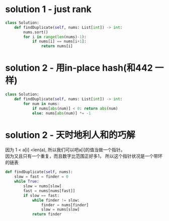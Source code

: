 # solution 1 - just rank
```py
class Solution:
    def findDuplicate(self, nums: List[int]) -> int:
        nums.sort()
        for i in range(len(nums)-1):
            if nums[i] == nums[i+1]:
                return nums[i]    
```

# solution 2 - 用in-place hash(和442 一样)
```py
class Solution:
    def findDuplicate(self, nums: List[int]) -> int:
        for num in nums:
            if nums[abs(num)] < 0: return abs(num)
            else: nums[abs(num)] *= -1
```
# solution 2 - 天时地利人和的巧解
因为 1 < a[i] <len(a), 所以我们可以吧a[i]的值当做一个指针。  
因为又且只有一个重复，而且数字比范围正好多1， 所以这个指针状况是一个带环的链表
```py
def findDuplicate(self, nums):
    slow = fast = finder = 0
    while True:
        slow = nums[slow]
        fast = nums[nums[fast]]
        if slow == fast:
            while finder != slow:
                finder = nums[finder]
                slow = nums[slow]
            return finder
```